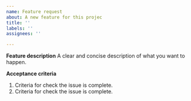```yaml
---
name: Feature request
about: A new feature for this projec
title: ''
labels: ''
assignees: ''

---
```


**Feature description**
A clear and concise description of what you want to happen.

**Acceptance criteria**
1. Criteria for check the issue is complete.
2. Criteria for check the issue is complete.
